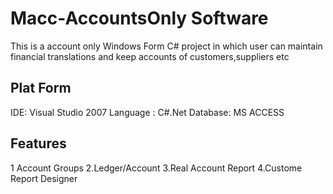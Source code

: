 # Macc-AccountsOnly Software
This is a account only Windows Form C# project in which user can maintain financial translations and keep accounts of customers,suppliers etc

## Plat Form
IDE: Visual Studio 2007
Language : C#.Net
Database: MS ACCESS

## Features
1 Account Groups
2.Ledger/Account
3.Real Account Report
4.Custome Report Designer
